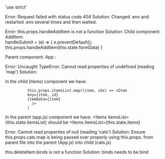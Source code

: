 'use strict'


Error: Request failed with status code 404
Solution: Changed .env and restarted .env several times and then waited.


Error: this.props.handleAddItem is not a function
Solution:
Child component: AddItem:  
handleSubmit = (e) => {
    e.preventDefault();
    this.props.handleAddItem(this.state.formData)
  }

Parent component: App :
<Form 
handleAddItem={this.addItem} 
/>


Error: Uncaught TypeError: Cannot read properties of undefined (reading 'map')
Solution:

In the child (items) component we have:  
              
              this.props.itemsList.map((item, idx) => <Item 
              key={item._id} 
              itemData={item} 
                />
              )

In the parent (app.js) component we have: 
              <Items 
              itemsList={this.state.itemsList} 
              should be 
              <Items 
              itemsList={this.state.items} 


Error: Cannot read properties of null (reading 'cats')
Solution: Ensure this.props.cats.map is being passed over properly using this.props. from parent file into the parent (App.js) into child (cats.js)

this.deleteItem.binds is not a function
Solution: binds needs to be bind


